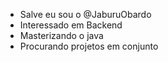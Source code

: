 -    Salve eu sou o @JaburuObardo
-    Interessado em Backend
-    Masterizando o java
-    Procurando projetos em conjunto

